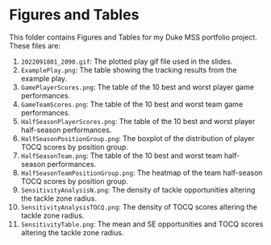 # Figures and Tables

This folder contains Figures and Tables for my Duke MSS portfolio project. These files are:

1.  `2022091801_2090.gif`: The plotted play gif file used in the slides.
2.  `ExamplePlay.png`: The table showing the tracking results from the example play.
3.  `GamePlayerScores.png`: The table of the 10 best and worst player game performances.
4.  `GameTeamScores.png`: The table of the 10 best and worst team game performances.
5.  `HalfSeasonPlayerScores.png`: The table of the 10 best and worst player half-season performances.
6.  `HalfSeasonPositionGroup.png`: The boxplot of the distribution of player TOCQ scores by position group.
7.  `HalfSeasonTeam.png`: The table of the 10 best and worst team half-season performances.
8.  `HalfSeasonTeamPositionGroup.png`: The heatmap of the team half-season TOCQ scores by position group.
9.  `SensitivityAnalysisN.png`: The density of tackle opportunities altering the tackle zone radius.
10.  `SensitivityAnalysisTOCQ.png`: The density of TOCQ scores altering the tackle zone radius.
11.  `SensitivityTable.png`: The mean and SE opportunities and TOCQ scores altering the tackle zone radius.